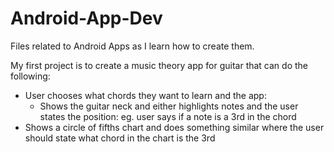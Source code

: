 # Android-App-Dev
Files related to Android Apps as I learn how to create them.

My first project is to create a music theory app for guitar that can do the following:
- User chooses what chords they want to learn and the app:
  - Shows the guitar neck and either highlights notes and the user states the position: eg. user says if a note is a 3rd in the chord
- Shows a circle of fifths chart and does something similar where the user should state what chord in the chart is the 3rd
